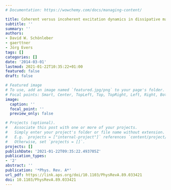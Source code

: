 ```yaml
---
# Documentation: https://wowchemy.com/docs/managing-content/

title: Coherent versus incoherent excitation dynamics in dissipative many-body Rydberg systems
subtitle: ''
summary: ''
authors:
- David W. Schönleber
- gaerttner
- Jörg Evers
tags: []
categories: []
date: '2014-03-01'
lastmod: 2021-01-22T10:35:22+01:00
featured: false
draft: false

# Featured image
# To use, add an image named `featured.jpg/png` to your page's folder.
# Focal points: Smart, Center, TopLeft, Top, TopRight, Left, Right, BottomLeft, Bottom, BottomRight.
image:
  caption: ''
  focal_point: ''
  preview_only: false

# Projects (optional).
#   Associate this post with one or more of your projects.
#   Simply enter your project's folder or file name without extension.
#   E.g. `projects = ["internal-project"]` references `content/project/deep-learning/index.md`.
#   Otherwise, set `projects = []`.
projects: []
publishDate: '2021-01-22T09:35:22.493705Z'
publication_types:
- '2'
abstract: ''
publication: '*Phys. Rev. A*'
url_pdf: https://link.aps.org/doi/10.1103/PhysRevA.89.033421
doi: 10.1103/PhysRevA.89.033421
---
```

